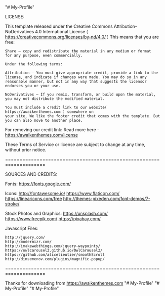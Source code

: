 "# My-Profile" 


LICENSE:

This template released under the Creative Commons Attribution-NoDerivatives 4.0 International License ( https://creativecommons.org/licenses/by-nd/4.0/ ) This means that you are free:

	Share — copy and redistribute the material in any medium or format
	for any purpose, even commercially.
	
	Under the following terms:

	Attribution — You must give appropriate credit, provide a link to the license, and indicate if changes were made. You may do so in any reasonable manner, but not in any way that suggests the licensor endorses you or your use.

	NoDerivatives — If you remix, transform, or build upon the material, you may not distribute the modified material.
	
	You must include a credit link to our website( https://awaikenthemes.com ) somewhere on
	your site. We like the footer credit that comes with the template. But you can also move to another place.
	

For removing our credit link: Read more here - https://awaikenthemes.com/license


These Terms of Service or license are subject to change at any time, without prior notice. 

====================================================================


SOURCES AND CREDITS:

Fonts:
	https://fonts.google.com/

Icons:
	http://fontawesome.io/
	https://www.flaticon.com/
	https://linearicons.com/free
	http://themes-pixeden.com/font-demos/7-stroke/

Stock Photos and Graphics:
	https://unsplash.com/
	https://www.freepik.com/
	https://pixabay.com/
 
Javascript Files:

	http://jquery.com/
	http://modernizr.com/
	http://imakewebthings.com/jquery-waypoints/
	https://owlcarousel2.github.io/OwlCarousel2/
	https://github.com/alicelieutier/smoothScroll
	http://dimsemenov.com/plugins/magnific-popup/



====================================================================


Thanks for downloading from https://awaikenthemes.com
"# My-Profile" 
"# My-Profile" 
"# My-Profile" 
